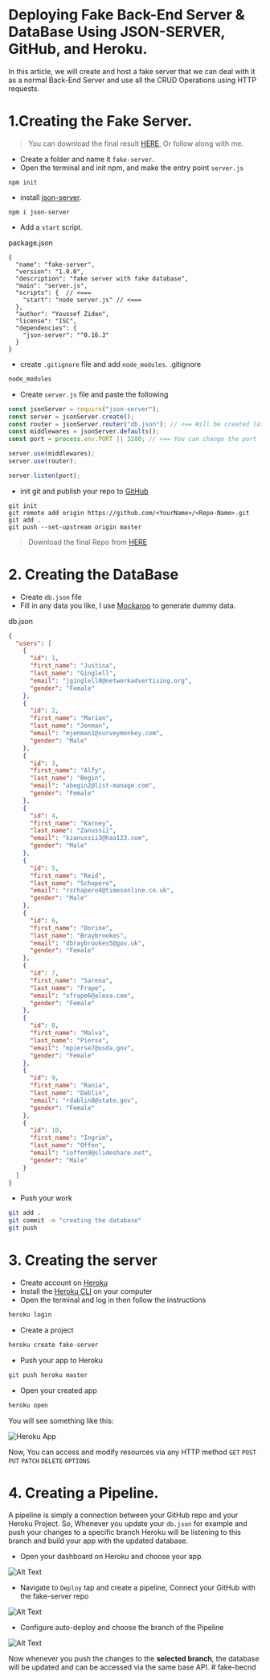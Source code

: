 # Deploying Fake Back-End Server & DataBase Using JSON-SERVER, GitHub, and Heroku.

In this article, we will create and host a fake server that we can deal with it as a normal Back-End Server and use all the CRUD Operations using HTTP requests.

# 1.Creating the Fake Server.

> You can download the final result [HERE](https://github.com/YoussefZidan/fake-server), Or follow along with me.

- Create a folder and name it `fake-server`.
- Open the terminal and init npm, and make the entry point `server.js`

```
npm init
```

- install [json-server](https://www.npmjs.com/package/json-server).

```
npm i json-server
```

- Add a `start` script.

package.json

```
{
  "name": "fake-server",
  "version": "1.0.0",
  "description": "fake server with fake database",
  "main": "server.js",
  "scripts": {  // <===
    "start": "node server.js" // <===
  },
  "author": "Youssef Zidan",
  "license": "ISC",
  "dependencies": {
    "json-server": "^0.16.3"
  }
}
```

- create `.gitignore` file and add `node_modules`.
  .gitignore

```bash
node_modules
```

- Create `server.js` file and paste the following

```js
const jsonServer = require("json-server");
const server = jsonServer.create();
const router = jsonServer.router("db.json"); // <== Will be created later
const middlewares = jsonServer.defaults();
const port = process.env.PORT || 3200; // <== You can change the port

server.use(middlewares);
server.use(router);

server.listen(port);
```

- init git and publish your repo to [GitHub](https://github.com/)

```bas
git init
git remote add origin https://github.com/<YourName>/<Repo-Name>.git
git add .
git push --set-upstream origin master
```

> Download the final Repo from [HERE](https://github.com/YoussefZidan/fake-server)

# 2. Creating the DataBase

- Create `db.json` file
- Fill in any data you like, I use [Mockaroo](https://www.mockaroo.com/) to generate dummy data.

db.json

```json
{
  "users": [
    {
      "id": 1,
      "first_name": "Justina",
      "last_name": "Ginglell",
      "email": "jginglell0@networkadvertising.org",
      "gender": "Female"
    },
    {
      "id": 2,
      "first_name": "Marion",
      "last_name": "Jenman",
      "email": "mjenman1@surveymonkey.com",
      "gender": "Male"
    },
    {
      "id": 3,
      "first_name": "Alfy",
      "last_name": "Begin",
      "email": "abegin2@list-manage.com",
      "gender": "Female"
    },
    {
      "id": 4,
      "first_name": "Karney",
      "last_name": "Zanussii",
      "email": "kzanussii3@hao123.com",
      "gender": "Male"
    },
    {
      "id": 5,
      "first_name": "Reid",
      "last_name": "Schapero",
      "email": "rschapero4@timesonline.co.uk",
      "gender": "Male"
    },
    {
      "id": 6,
      "first_name": "Dorine",
      "last_name": "Braybrookes",
      "email": "dbraybrookes5@gov.uk",
      "gender": "Female"
    },
    {
      "id": 7,
      "first_name": "Sarena",
      "last_name": "Frape",
      "email": "sfrape6@alexa.com",
      "gender": "Female"
    },
    {
      "id": 8,
      "first_name": "Malva",
      "last_name": "Pierse",
      "email": "mpierse7@usda.gov",
      "gender": "Female"
    },
    {
      "id": 9,
      "first_name": "Rania",
      "last_name": "Dablin",
      "email": "rdablin8@state.gov",
      "gender": "Female"
    },
    {
      "id": 10,
      "first_name": "Ingrim",
      "last_name": "Offen",
      "email": "ioffen9@slideshare.net",
      "gender": "Male"
    }
  ]
}
```

- Push your work

```bash
git add .
git commit -m "creating the database"
git push
```

# 3. Creating the server

- Create account on [Heroku](https://heroku.com)
- Install the [Heroku CLI](https://devcenter.heroku.com/articles/heroku-cli) on your computer
- Open the terminal and log in then follow the instructions

```bash
heroku login
```

- Create a project

```bash
heroku create fake-server
```

- Push your app to Heroku

```bash
git push heroku master
```

- Open your created app

```bash
heroku open
```

You will see something like this:

![Heroku App](https://dev-to-uploads.s3.amazonaws.com/i/iwmhzzeqrkd74nvu8v3g.JPG)

Now, You can access and modify resources via any HTTP method
`GET` `POST` `PUT` `PATCH` `DELETE` `OPTIONS`

# 4. Creating a Pipeline.

A pipeline is simply a connection between your GitHub repo and your Heroku Project.
So, Whenever you update your `db.json` for example and push your changes to a specific branch Heroku will be listening to this branch and build your app with the updated database.

- Open your dashboard on Heroku and choose your app.

![Alt Text](https://dev-to-uploads.s3.amazonaws.com/i/i81x8oskjdhyj2oia2vh.JPG)

- Navigate to `Deploy` tap and create a pipeline, Connect your GitHub with the fake-server repo

![Alt Text](https://dev-to-uploads.s3.amazonaws.com/i/0pxjlxo43599kcehx82h.JPG)

- Configure auto-deploy and choose the branch of the Pipeline

![Alt Text](https://dev-to-uploads.s3.amazonaws.com/i/ns96n32z0csv0027twzi.JPG)

Now whenever you push the changes to the **selected branch**, the database will be updated and can be accessed via the same base API.
#   f a k e - b e c n d  
 